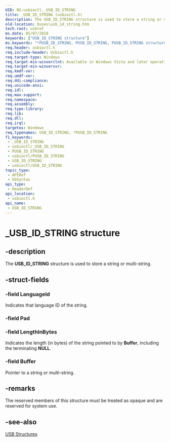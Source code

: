 ```yaml
---
UID: NS:usbioctl._USB_ID_STRING
title: _USB_ID_STRING (usbioctl.h)
description: The USB_ID_STRING structure is used to store a string or multi-string.
old-location: buses\usb_id_string.htm
tech.root: usbref
ms.date: 05/07/2018
keywords: ["USB_ID_STRING structure"]
ms.keywords: "*PUSB_ID_STRING, PUSB_ID_STRING, PUSB_ID_STRING structure pointer [Buses], USB_ID_STRING, USB_ID_STRING structure [Buses], _USB_ID_STRING, buses.usb_id_string, usbioctl/PUSB_ID_STRING, usbioctl/USB_ID_STRING"
req.header: usbioctl.h
req.include-header: Usbioctl.h
req.target-type: Windows
req.target-min-winverclnt: Available in Windows Vista and later operating systems.
req.target-min-winversvr: 
req.kmdf-ver: 
req.umdf-ver: 
req.ddi-compliance: 
req.unicode-ansi: 
req.idl: 
req.max-support: 
req.namespace: 
req.assembly: 
req.type-library: 
req.lib: 
req.dll: 
req.irql: 
targetos: Windows
req.typenames: USB_ID_STRING, *PUSB_ID_STRING
f1_keywords:
 - _USB_ID_STRING
 - usbioctl/_USB_ID_STRING
 - PUSB_ID_STRING
 - usbioctl/PUSB_ID_STRING
 - USB_ID_STRING
 - usbioctl/USB_ID_STRING
topic_type:
 - APIRef
 - kbSyntax
api_type:
 - HeaderDef
api_location:
 - usbioctl.h
api_name:
 - USB_ID_STRING
---
```


# _USB_ID_STRING structure


## -description

The <b>USB_ID_STRING</b> structure is used to store a string or multi-string.

## -struct-fields

### -field LanguageId

Indicates that language ID of the string.

### -field Pad

### -field LengthInBytes

Indicates the length (in bytes) of the string pointed to by <b>Buffer</b>, including the terminating <b>NULL</b>.

### -field Buffer

Pointer to a string or multi-string.

## -remarks

The reserved members of this structure must be treated as opaque and are reserved for system use.

## -see-also

<a href="/windows-hardware/drivers/ddi/_usbref/#structures">USB Structures</a>
